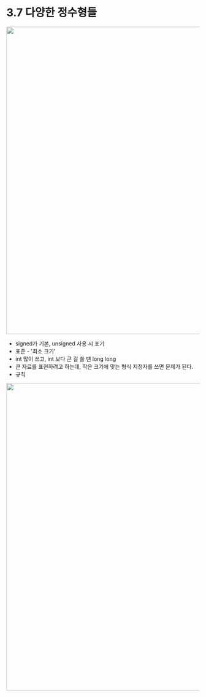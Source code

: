 # 3.7 다양한 정수형들

<img src="https://github.com/uber9ma/following_C/blob/master/images/chapter3/data11.png?raw=true" width="800">

* signed가 기본, unsigned 사용 시 표기
* 표준 - '최소 크기'
* int 많이 쓰고, int 보다 큰 걸 쓸 땐 long long
* 큰 자료를 표현하려고 하는데, 작은 크기에 맞는 형식 지정자를 쓰면 문제가 된다.
* 규칙

<img src="https://github.com/uber9ma/following_C/blob/master/images/chapter3/data12.png?raw=true" width="800">
